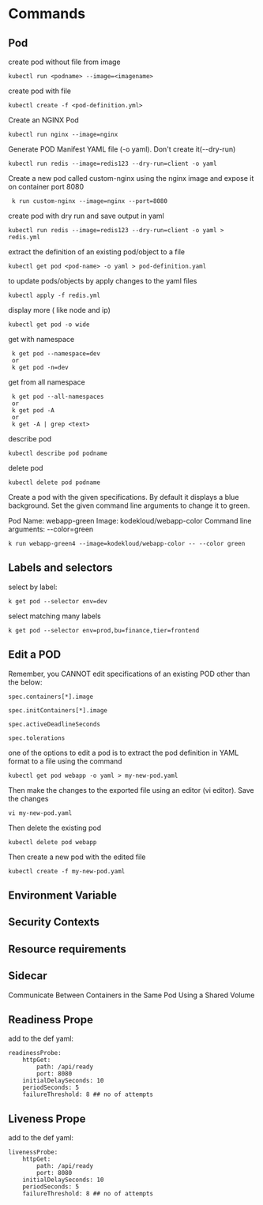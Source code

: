 # Commands

## Pod
create pod without file from image
```
kubectl run <podname> --image=<imagename>
```

create pod with file
```
kubectl create -f <pod-definition.yml>
```

Create an NGINX Pod
```
kubectl run nginx --image=nginx
```

Generate POD Manifest YAML file (-o yaml). Don't create it(--dry-run)
```
kubectl run redis --image=redis123 --dry-run=client -o yaml
```

Create a new pod called custom-nginx using the nginx image and expose it on container port 8080
```
 k run custom-nginx --image=nginx --port=8080
```


create pod with dry run and save output in yaml
```
kubectl run redis --image=redis123 --dry-run=client -o yaml > redis.yml
```

extract the definition of an existing pod/object to a file 
```
kubectl get pod <pod-name> -o yaml > pod-definition.yaml
```

to update pods/objects by apply changes to the yaml files 
```
kubectl apply -f redis.yml
```

display more ( like node and ip)
```
kubectl get pod -o wide
```

get with namespace
```
 k get pod --namespace=dev
 or
 k get pod -n=dev
 ```

get from all namespace
```
 k get pod --all-namespaces
 or
 k get pod -A
 or 
 k get -A | grep <text>
 ```


describe pod
```
kubectl describe pod podname
```

delete pod
```
kubectl delete pod podname
```


Create a pod with the given specifications. By default it displays a blue background. Set the given command line arguments to change it to green.

Pod Name: webapp-green
Image: kodekloud/webapp-color
Command line arguments: --color=green

```
k run webapp-green4 --image=kodekloud/webapp-color -- --color green
```

## Labels and selectors

select by label:
```
k get pod --selector env=dev
```

select matching many labels
```
k get pod --selector env=prod,bu=finance,tier=frontend
```

## Edit a POD
Remember, you CANNOT edit specifications of an existing POD other than the below:
```
spec.containers[*].image

spec.initContainers[*].image

spec.activeDeadlineSeconds

spec.tolerations
```

one of the options to edit a pod is to extract the pod definition in YAML format to a file using the command
```
kubectl get pod webapp -o yaml > my-new-pod.yaml
```

Then make the changes to the exported file using an editor (vi editor). Save the changes
```
vi my-new-pod.yaml
```

Then delete the existing pod
```
kubectl delete pod webapp
```

Then create a new pod with the edited file
```
kubectl create -f my-new-pod.yaml
```

## Environment Variable

## Security Contexts

## Resource requirements

## Sidecar

Communicate Between Containers in the Same Pod Using a Shared Volume

## Readiness Prope

add to the def yaml:
```
readinessProbe:
    httpGet:
        path: /api/ready
        port: 8080
    initialDelaySeconds: 10
    periodSeconds: 5
    failureThreshold: 8 ## no of attempts
```

## Liveness Prope

add to the def yaml:
```
livenessProbe:
    httpGet:
        path: /api/ready
        port: 8080
    initialDelaySeconds: 10
    periodSeconds: 5
    failureThreshold: 8 ## no of attempts
```
